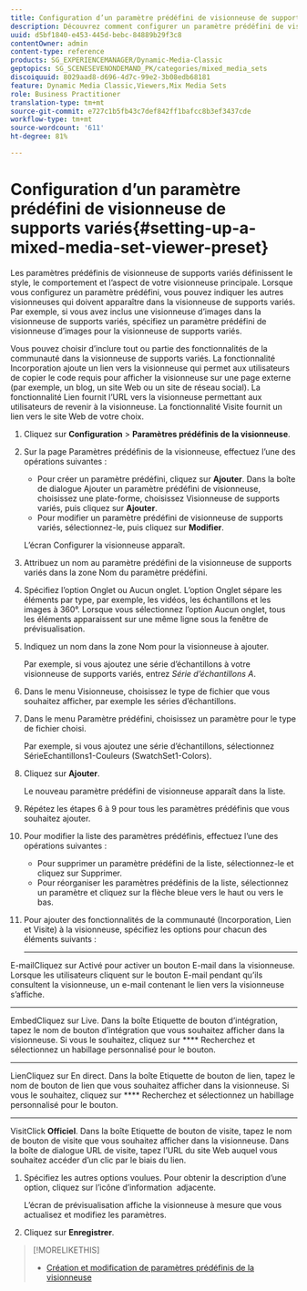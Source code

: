 ```yaml
---
title: Configuration d’un paramètre prédéfini de visionneuse de supports variés
description: Découvrez comment configurer un paramètre prédéfini de visionneuse de supports variés.
uuid: d5bf1840-e453-445d-bebc-84889b29f3c8
contentOwner: admin
content-type: reference
products: SG_EXPERIENCEMANAGER/Dynamic-Media-Classic
geptopics: SG_SCENESEVENONDEMAND_PK/categories/mixed_media_sets
discoiquuid: 8029aad8-d696-4d7c-99e2-3b08edb68181
feature: Dynamic Media Classic,Viewers,Mix Media Sets
role: Business Practitioner
translation-type: tm+mt
source-git-commit: e727c1b5fb43c7def842ff1bafcc8b3ef3437cde
workflow-type: tm+mt
source-wordcount: '611'
ht-degree: 81%

---
```



# Configuration d’un paramètre prédéfini de visionneuse de supports variés{#setting-up-a-mixed-media-set-viewer-preset}

Les paramètres prédéfinis de visionneuse de supports variés définissent le style, le comportement et l’aspect de votre visionneuse principale. Lorsque vous configurez un paramètre prédéfini, vous pouvez indiquer les autres visionneuses qui doivent apparaître dans la visionneuse de supports variés. Par exemple, si vous avez inclus une visionneuse d’images dans la visionneuse de supports variés, spécifiez un paramètre prédéfini de visionneuse d’images pour la visionneuse de supports variés.

Vous pouvez choisir d’inclure tout ou partie des fonctionnalités de la communauté dans la visionneuse de supports variés. La fonctionnalité Incorporation ajoute un lien vers la visionneuse qui permet aux utilisateurs de copier le code requis pour afficher la visionneuse sur une page externe (par exemple, un blog, un site Web ou un site de réseau social). La fonctionnalité Lien fournit l’URL vers la visionneuse permettant aux utilisateurs de revenir à la visionneuse. La fonctionnalité Visite fournit un lien vers le site Web de votre choix.

1. Cliquez sur **Configuration** > **Paramètres prédéfinis de la visionneuse**.
1. Sur la page Paramètres prédéfinis de la visionneuse, effectuez l’une des opérations suivantes :

   * Pour créer un paramètre prédéfini, cliquez sur **Ajouter**. Dans la boîte de dialogue Ajouter un paramètre prédéfini de visionneuse, choisissez une plate-forme, choisissez Visionneuse de supports variés, puis cliquez sur **Ajouter**.
   * Pour modifier un paramètre prédéfini de visionneuse de supports variés, sélectionnez-le, puis cliquez sur **Modifier**.

   L’écran Configurer la visionneuse apparaît.

1. Attribuez un nom au paramètre prédéfini de la visionneuse de supports variés dans la zone Nom du paramètre prédéfini.
1. Spécifiez l’option Onglet ou Aucun onglet. L’option Onglet sépare les éléments par type, par exemple, les vidéos, les échantillons et les images à 360°. Lorsque vous sélectionnez l’option Aucun onglet, tous les éléments apparaissent sur une même ligne sous la fenêtre de prévisualisation.
1. Indiquez un nom dans la zone Nom pour la visionneuse à ajouter.

   Par exemple, si vous ajoutez une série d’échantillons à votre visionneuse de supports variés, entrez *Série d’échantillons A*.

1. Dans le menu Visionneuse, choisissez le type de fichier que vous souhaitez afficher, par exemple les séries d’échantillons.
1. Dans le menu Paramètre prédéfini, choisissez un paramètre pour le type de fichier choisi.

   Par exemple, si vous ajoutez une série d’échantillons, sélectionnez SérieEchantillons1-Couleurs (SwatchSet1-Colors).

1. Cliquez sur **Ajouter**.

   Le nouveau paramètre prédéfini de visionneuse apparaît dans la liste.

1. Répétez les étapes 6 à 9 pour tous les paramètres prédéfinis que vous souhaitez ajouter.
1. Pour modifier la liste des paramètres prédéfinis, effectuez l’une des opérations suivantes :

   * Pour supprimer un paramètre prédéfini de la liste, sélectionnez-le et cliquez sur Supprimer.
   * Pour réorganiser les paramètres prédéfinis de la liste, sélectionnez un paramètre et cliquez sur la flèche bleue vers le haut ou vers le bas.

1. Pour ajouter des fonctionnalités de la communauté (Incorporation, Lien et Visite) à la visionneuse, spécifiez les options pour chacun des éléments suivants :

   * ****
E-mailCliquez sur Activé pour activer un bouton E-mail dans la visionneuse. Lorsque les utilisateurs cliquent sur le bouton E-mail pendant qu’ils consultent la visionneuse, un e-mail contenant le lien vers la visionneuse s’affiche.

   * ****
EmbedCliquez sur Live. Dans la boîte Etiquette de bouton d’intégration, tapez le nom de bouton d’intégration que vous souhaitez afficher dans la visionneuse. Si vous le souhaitez, cliquez sur 
**** Recherchez et sélectionnez un habillage personnalisé pour le bouton.

   * ****
LienCliquez sur En direct. Dans la boîte Etiquette de bouton de lien, tapez le nom de bouton de lien que vous souhaitez afficher dans la visionneuse. Si vous le souhaitez, cliquez sur 
**** Recherchez et sélectionnez un habillage personnalisé pour le bouton.

   * ****
VisitClick 
**Officiel**. Dans la boîte Etiquette de bouton de visite, tapez le nom de bouton de visite que vous souhaitez afficher dans la visionneuse. Dans la boîte de dialogue URL de visite, tapez l’URL du site Web auquel vous souhaitez accéder d’un clic par le biais du lien.

1. Spécifiez les autres options voulues. Pour obtenir la description d’une option, cliquez sur l’icône d’information  adjacente.

   L’écran de prévisualisation affiche la visionneuse à mesure que vous actualisez et modifiez les paramètres.

1. Cliquez sur **Enregistrer**.

>[!MORELIKETHIS]
>
>* [Création et modification de paramètres prédéfinis de la visionneuse](application-setup.md#adding_and_editing_viewer_presets)

